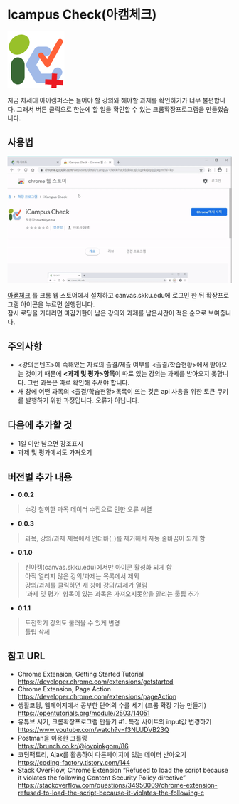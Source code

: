 # Icampus Check(아캠체크)

<img src="https://raw.githubusercontent.com/ductility/iCampusCheck/master/icon.png">

지금 차세대 아이캠퍼스는 들어야 할 강의와 해야할 과제를 확인하기가 너무 불편합니다.
그래서 버튼 클릭으로 한눈에 할 일을 확인할 수 있는 크롬확장프로그램을 만들었습니다.

## 사용법
<img src="https://raw.githubusercontent.com/ductility/images/master/iCampusCheck(0.1.0).gif">

[아캠체크](https://chrome.google.com/webstore/detail/icampus-check/hackfjdbiccajlckgjnkejepipjjbepm?hl=ko) 를 크롬 웹 스토어에서 설치하고 canvas.skku.edu에 로그인 한 뒤 확장프로그램 아이콘을 누르면 실행됩니다.   
잠시 로딩을 기다리면 마감기한이 남은 강의와 과제를 남은시간이 적은 순으로 보여줍니다.

## 주의사항
* <강의콘텐츠>에 속해있는 자료의 출결/제출 여부를 <출결/학습현황>에서 받아오는 것이기 때문에 **<과제 및 평가>항목**이 따로 있는 강의는 과제를 받아오지 못합니다. 그런 과목은 따로 확인해 주셔야 합니다.
* 새 창에 어떤 과목의 <출결/학습현황>목록이 뜨는 것은 api 사용을 위한 토큰 쿠키를 발행하기 위한 과정입니다. 오류가 아닙니다.

## 다음에 추가할 것
* 1일 미만 남으면 강조표시
* 과제 및 평가에서도 가져오기

## 버전별 추가 내용
* **0.0.2**
>수강 철회한 과목 데이터 수집으로 인한 오류 해결
* **0.0.3**
>과목, 강의/과제 제목에서 언더바(_)를 제거해서 자동 줄바꿈이 되게 함
* **0.1.0** 
>신아캠(canvas.skku.edu)에서만 아이콘 활성화 되게 함   
아직 열리지 않은 강의/과제는 목록에서 제외   
강의/과제를 클릭하면 새 창에 강의/과제가 열림   
'과제 및 평가' 항목이 있는 과목은 가져오지못함을 알리는 툴팁 추가

* **0.1.1** 
>도전학기 강의도 불러올 수 있게 변경   
툴팁 삭제

## 참고 URL
* Chrome Extension, Getting Started Tutorial   
https://developer.chrome.com/extensions/getstarted
* Chrome Extension, Page Action
https://developer.chrome.com/extensions/pageAction
* 생활코딩, 웹페이지에서 공부한 단어의 수를 세기 (크롬 확장 기능 만들기)   
https://opentutorials.org/module/2503/14051
* 유튜브 서기, 크롬확장프로그램 만들기 #1. 특정 사이트의 input값 변경하기   
https://www.youtube.com/watch?v=f3NLUDVB23Q
* Postman을 이용한 크롤링   
https://brunch.co.kr/@joypinkgom/86
* 코딩팩토리, Ajax를 활용하여 다른페이지에 있는 데이터 받아오기   
https://coding-factory.tistory.com/144
* Stack OverFlow, Chrome Extension “Refused to load the script because it violates the following Content Security Policy directive”   
https://stackoverflow.com/questions/34950009/chrome-extension-refused-to-load-the-script-because-it-violates-the-following-c